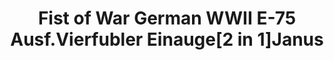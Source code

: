 ---
title: "Fist of War German WWII E-75 Ausf.Vierfubler Einauge[2 in 1]Janus"
price: "TBA" 
desc: "Maketa"
img_path: "/assets/img/UA72139.jpg"
brand: "N/A"
available: false
special_offer: false
new: false
soon: false
cat: "010000"
subcat: "013100"
subsubcat: "N/A"
sifra: "UA72139"
---